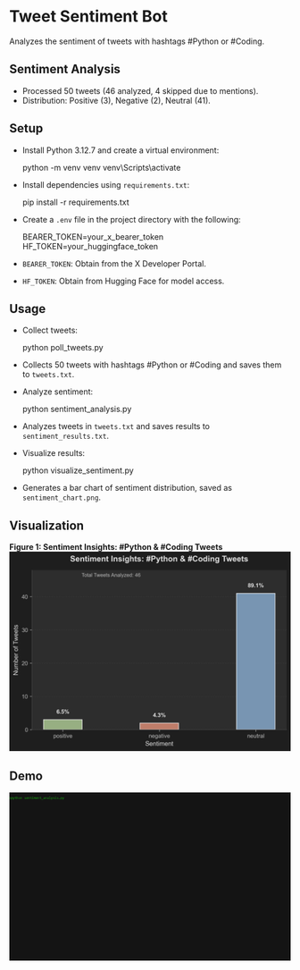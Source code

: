 # Tweet Sentiment Bot

Analyzes the sentiment of tweets with hashtags #Python or #Coding.

## Sentiment Analysis
- Processed 50 tweets (46 analyzed, 4 skipped due to mentions).
- Distribution: Positive (3), Negative (2), Neutral (41).

## Setup
- Install Python 3.12.7 and create a virtual environment:

  python -m venv venv
  venv\Scripts\activate

- Install dependencies using `requirements.txt`:

  pip install -r requirements.txt

- Create a `.env` file in the project directory with the following:

  BEARER_TOKEN=your_x_bearer_token
  HF_TOKEN=your_huggingface_token

- `BEARER_TOKEN`: Obtain from the X Developer Portal.
- `HF_TOKEN`: Obtain from Hugging Face for model access.

## Usage
- Collect tweets:

  python poll_tweets.py

- Collects 50 tweets with hashtags #Python or #Coding and saves them to `tweets.txt`.
- Analyze sentiment:

  python sentiment_analysis.py

- Analyzes tweets in `tweets.txt` and saves results to `sentiment_results.txt`.
- Visualize results:

  python visualize_sentiment.py

- Generates a bar chart of sentiment distribution, saved as `sentiment_chart.png`.

## Visualization
**Figure 1: Sentiment Insights: #Python & #Coding Tweets**
![Sentiment Chart](sentiment_chart.png)

## Demo
![Sentiment Analysis in Action](sentiment_analysis_demo.gif)

